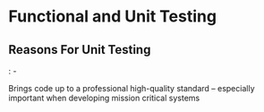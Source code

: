 <h1>Functional and Unit Testing</h1>
<h2>Reasons For Unit Testing</h2>:
- <p>Brings code up to a professional high-quality standard – especially important when developing mission critical systems

